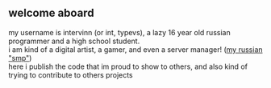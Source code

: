 ## welcome aboard
my username is intervinn (or int, typevs), a lazy 16 year old russian programmer and a high school student. <br/>
i am kind of a digital artist, a gamer, and even a server manager! ([my russian "smp"](https://waltercraft.vercel.app)) <br/>
here i publish the code that im proud to show to others, and also kind of trying to contribute to others projects

